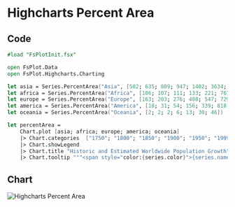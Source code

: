 Highcharts Percent Area
=======================

Code
----

```fsharp
#load "FsPlotInit.fsx"

open FsPlot.Data
open FsPlot.Highcharts.Charting

let asia = Series.PercentArea("Asia", [502; 635; 809; 947; 1402; 3634; 5268])
let africa = Series.PercentArea("Africa", [106; 107; 111; 133; 221; 767; 1766])
let europe = Series.PercentArea("Europe", [163; 203; 276; 408; 547; 729; 628])
let america = Series.PercentArea("America", [18; 31; 54; 156; 339; 818; 1201])
let oceania = Series.PercentArea("Oceania", [2; 2; 2; 6; 13; 30; 46])

let percentArea =
    Chart.plot [asia; africa; europe; america; oceania]
    |> Chart.categories  ["1750"; "1800"; "1850"; "1900"; "1950"; "1999"; "2050"]
    |> Chart.showLegend
    |> Chart.title "Historic and Estimated Worldwide Population Growth"
    |> Chart.tooltip """<span style="color:{series.color}">{series.name}</span>: <b>{point.percentage:.1f}%</b> ({point.y:,.0f} millions)<br/>"""
```
Chart
-----

![Highcharts Percent Area](https://raw.github.com/TahaHachana/FsPlot/master/screenshots/HighchartsPercentArea.PNG)